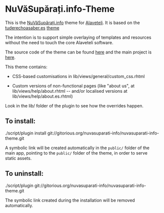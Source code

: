 NuVăSupărați.info-Theme
=======================

This is the [NuVăSupărați.info](http://nuvasuparati.info) theme for [Alaveteli](http://www.alaveteli.org). It is based on the [tuderechoasaber.es](http://tuderechoasaber.es/) [theme](https://github.com/dcabo/tuderechoasaber-theme)

The intention is to support simple overlaying of templates and resources without the need to touch the core Alaveteli software.

The source code of the theme can be found [here](https://gitorious.org/nuvasuparati-info/nuvasuparati-info-theme) and the main project is [here](https://gitorious.org/nuvasuparati-info).

This theme contains:

 * CSS-based customisations in lib/views/general/custom_css.rhtml

 * Custom versions of non-functional pages (like "about us", at lib/views/help/about.rhtml -- and/or localised versions at lib/views/help/about.es.rhtml)

Look in the lib/ folder of the plugin to see how the overrides happen.

To install:
-----------
 
  ./script/plugin install git://gitorious.org/nuvasuparati-info/nuvasuparati-info-theme.git

A symbolic link will be created automatically in the `public/` folder
of the main app, pointing to the `public/` folder of the theme, in 
order to serve static assets.

To uninstall:
-------------

  ./script/plugin git://gitorious.org/nuvasuparati-info/nuvasuparati-info-theme.git

The symbolic link created during the installation will be removed 
automatically.
